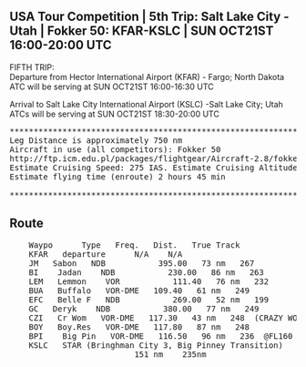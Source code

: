 USA Tour Competition | 5th Trip: Salt Lake City - Utah | Fokker 50: KFAR-KSLC | SUN OCT21ST 16:00-20:00 UTC
-------------------------------------------------------------------------------------------------------------

FIFTH TRIP:<br>
Departure from Hector International Airport (KFAR) - Fargo; North Dakota
ATC will be serving at SUN OCT21ST 16:00-16:30 UTC<br>

Arrival to Salt Lake City International Airport (KSLC) -Salt Lake City; Utah
ATCs will be serving at SUN OCT21ST 18:30-20:00 UTC<br>

<pre>
************************************************************************************
Leg Distance is approximately 750 nm
Aircraft in use (all competitors): Fokker 50
http://ftp.icm.edu.pl/packages/flightgear/Aircraft-2.8/fokker50_20120717.zip
Estimate Cruising Speed: 275 IAS. Estimate Cruising Altitude: FL210
Estimate flying time (enroute) 2 hours 45 min

************************************************************************************
</pre>

Route
------

<pre>
    Waypo      Type   Freq.   Dist.   True Track
    KFAR   departure      N/A    N/A
    JM   Sabon   NDB           395.00   73 nm   267
    BI    Jadan    NDB           230.00   86 nm   263
    LEM   Lemmon    VOR           111.40   76 nm   232
    BUA   Buffalo   VOR-DME   109.40   61 nm   249
    EFC   Belle F   NDB           269.00   52 nm   199
    GC   Deryk    NDB           380.00   77 nm   249
    CZI   Cr Wom   VOR-DME   117.30   43 nm   248  (CRAZY WOMAN?!?)
    BOY   Boy.Res   VOR-DME   117.80   87 nm   248 
    BPI    Big Pin   VOR-DME   116.50   96 nm   236  @FL160
    KSLC   STAR (Bringhman City 3, Big Pinney Transition)
                          151 nm    235nm
</pre>
